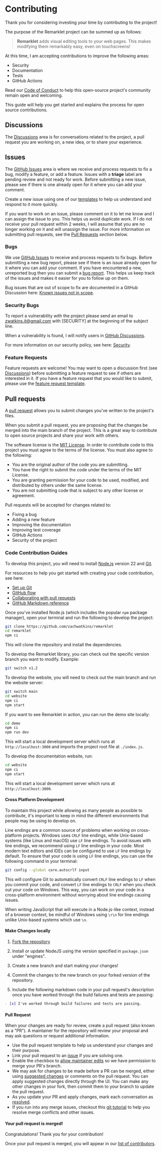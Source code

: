 # Contributing

Thank you for considering investing your time by contributing to the project!

The purpose of the Remarklet project can be summed up as follows:

> **Remarklet** adds visual editing tools to your web pages. This makes modifying them remarkably easy, even on touchscreens!

At this time, I am accepting contributions to improve the following areas:

- Security
- Documentation
- Tests
- GitHub Actions

Read our [Code of Conduct](code-of-conduct.md) to help this open-source project's community remain open and welcoming.

This guide will help you get started and explains the process for open source contributions.

## Discussions

The [Discussions](https://github.com/zachwatkins/remarklet/discussions) area is for conversations related to the project, a pull request you are working on, a new idea, or to share your experience.

## Issues

The [GitHub Issues](https://github.com/zachwatkins/remarklet/issues) area is where we receive and process requests to fix a bug, modify a feature, or add a feature. Issues with a **triage** label are pending review and not ready for work. Before submitting a new issue, please see if there is one already open for it where you can add your comment.

Create a new issue using one of our [templates](https://github.com/zachwatkins/remarklet/issues/new/choose) to help us understand and respond to it more quickly.

If you want to work on an issue, please comment on it to let me know and I can assign the issue to you. This helps us avoid duplicate work. If I do not receive your pull request within 2 weeks, I will assume that you are no longer working on it and will unassign the issue. For more information on submitting pull requests, see the [Pull Requests](#pull-requests) section below.

### Bugs

We use [GitHub Issues](https://github.com/zachwatkins/remarklet/issues) to receive and process requests to fix bugs. Before submitting a new bug report, please see if there is an issue already open for it where you can add your comment. If you have encountered a new, unreported bug then you can submit a [bug report](https://github.com/ZachWatkins/Remarklet/issues/new?template=bug-report.yml). This helps us keep track of the issues and makes it easier for you to follow up on them.

Bug issues that are out of scope to fix are documented in a GitHub Discussion here: [Known issues not in scope](https://github.com/ZachWatkins/Remarklet/discussions/100).

### Security Bugs

To report a vulnerability with the project please send an email to zwatkins.it@gmail.com with [SECURITY] at the beginning of the subject line.

When a vulnerability is found, I will notify users in [GitHub Discussions](https://github.com/zachwatkins/remarklet/discussions).

For more information on our security policy, see here: [Security](https://github.com/ZachWatkins/Remarklet/security/policy).

### Feature Requests

Feature requests are welcome! You may want to open a discussion first (see [Discussions](https://github.com/zachwatkins/remarklet/discussions)) before submitting a feature request to see if others are interested in it. If you have a feature request that you would like to submit, please use the [feature request template](https://github.com/ZachWatkins/Remarklet/issues/new?template=feature-request.yml).

## Pull requests

A [pull request](https://docs.github.com/en/pull-requests/collaborating-with-pull-requests/proposing-changes-to-your-work-with-pull-requests/about-pull-requests) allows you to submit changes you've written to the project's files.

When you submit a pull request, you are proposing that the changes be merged into the main branch of the project. This is a great way to contribute to open source projects and share your work with others.

The software license is the [MIT License](https://opensource.org/licenses/MIT). In order to contribute code to this project you must agree to the terms of the license. You must also agree to the following:

- You are the original author of the code you are submitting.
- You have the right to submit the code under the terms of the MIT License.
- You are granting permission for your code to be used, modified, and distributed by others under the same license.
- You are not submitting code that is subject to any other license or agreement.

Pull requests will be accepted for changes related to:

- Fixing a bug
- Adding a new feature
- Improving the documentation
- Improving test coverage
- GitHub Actions
- Security of the project

### Code Contribution Guides

To develop this project, you will need to install [Node.js](https://nodejs.org/en/) version 22 and [Git](https://git-scm.com/).

For resources to help you get started with creating your code contribution, see here:

- [Set up Git](https://docs.github.com/en/get-started/quickstart/set-up-git)
- [GitHub flow](https://docs.github.com/en/get-started/quickstart/github-flow)
- [Collaborating with pull requests](https://docs.github.com/en/github/collaborating-with-pull-requests)
- [GitHub Markdown reference](https://docs.github.com/en/get-started/writing-on-github/getting-started-with-writing-and-formatting-on-github/about-writing-and-formatting-on-github)

Once you've installed Node.js (which includes the popular `npm` package manager), open your terminal and run the following to develop the project:

```sh
git clone https://github.com/zachwatkins/remarklet
cd remarklet
npm ci
```

This will clone the repository and install the dependencies.

To develop the Remarklet library, you can check out the specific version branch you want to modify. Example:

```sh
git switch v1.2
```

To develop the website, you will need to check out the main branch and run the website server:

```sh
git switch main
cd website
npm ci
npm start
```

If you want to see Remarklet in action, you can run the demo site locally:

```sh
cd demo
npm ci
npm run dev
```

This will start a local development server which runs at `http://localhost:3000` and imports the project root file at `./index.js`.

To develop the documentation website, run:

```sh
cd website
npm ci
npm start
```

This will start a local development server which runs at `http://localhost:3000`.

#### Cross Platform Development

To maintain this project while allowing as many people as possible to contribute, it's important to keep in mind the different environments that people may be using to develop on.

Line endings are a common source of problems when working on cross-platform projects. Windows uses `CRLF` line endings, while Unix-based systems (like Linux and macOS) use `LF` line endings.
To avoid issues with line endings, we recommend using `LF` line endings in your code. Most modern text editors and IDEs can be configured to use `LF` line endings by default.
To ensure that your code is using `LF` line endings, you can use the following command in your terminal:

```sh
git config --global core.autocrlf input
```

This will configure Git to automatically convert `CRLF` line endings to `LF` when you commit your code, and convert `LF` line endings to `CRLF` when you check out your code on Windows.
This way, you can work on your code in a cross-platform environment without worrying about line endings causing issues.

When writing JavaScript that will execute in a Node.js-like context, instead of a browser context, be mindful of Windows using `\r\n` for line endings unlike Unix-based systems which use `\n`.

#### Make Changes locally

1. [Fork the repository](https://docs.github.com/en/get-started/quickstart/fork-a-repo#fork-an-example-repository)

2. Install or update NodeJS using the version specified in `package.json` under "engines".

3. Create a new branch and start making your changes!

4. Commit the changes to the new branch on your forked version of the repository.

5. Include the following markdown code in your pull request's description once you have worked through the build failures and tests are passing:

```markdown
- [x] I've worked through build failures and tests are passing.
```

#### Pull Request

When your changes are ready for review, create a pull request (also known as a "PR"). A maintainer for the repository will review your proposal and may ask questions or request additional information.

- Use the pull request template to help us understand your changes and their purpose.
- Link your pull request to an [issue](https://github.com/zachwatkins/remarklet/issues) if you are solving one.
- Enable the checkbox to [allow maintainer edits](https://docs.github.com/en/pull-requests/collaborating-with-pull-requests/working-with-forks/allowing-changes-to-a-pull-request-branch-created-from-a-fork) so we have permission to merge your PR's branch.
- We may ask for changes to be made before a PR can be merged, either using [suggested changes](https://docs.github.com/en/github/collaborating-with-issues-and-pull-requests/incorporating-feedback-in-your-pull-request) or comments on the pull request. You can apply suggested changes directly through the UI. You can make any other changes in your fork, then commit them to your branch to update the pull request.
- As you update your PR and apply changes, mark each conversation as [resolved](https://docs.github.com/en/github/collaborating-with-issues-and-pull-requests/commenting-on-a-pull-request#resolving-conversations).
- If you run into any merge issues, checkout this [git tutorial](https://github.com/skills/resolve-merge-conflicts) to help you resolve merge conflicts and other issues.

#### Your pull request is merged!

Congratulations! Thank you for your contribution!

Once your pull request is merged, you will appear in our [list of contributors](https://github.com/zachwatkins/remarklet/graphs/contributors).
